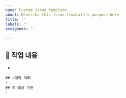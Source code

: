 ```yaml
---
name: Custom issue template
about: Describe this issue template's purpose here.
title: ''
labels: ''
assignees: ''

---
```


## 🔎 작업 내용
- 

```
## ⚠️예외 처리
- 
## ⏰ 예상 기한
-
